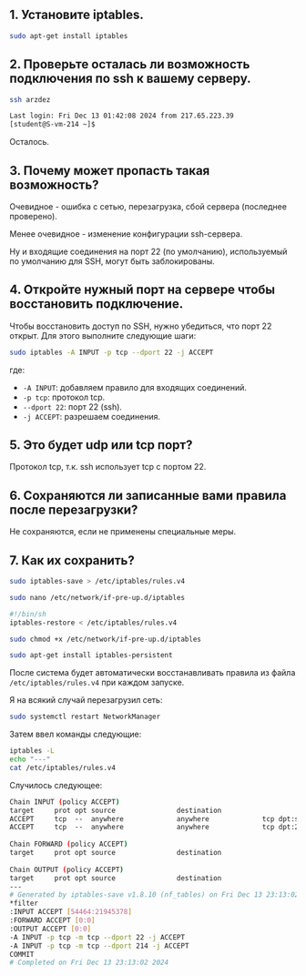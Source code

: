 ## **1. Установите iptables.**

```bash
sudo apt-get install iptables
```

## **2. Проверьте осталась ли возможность подключения по ssh к вашему серверу.**

```bash
ssh arzdez
```

```bash
Last login: Fri Dec 13 01:42:08 2024 from 217.65.223.39  
[student@S-vm-214 ~]$
```

Осталось.
## **3. Почему может пропасть такая возможность?**

Очевидное - ошибка с сетью, перезагрузка, сбой сервера (последнее проверено).

Менее очевидное - изменение конфигурации ssh-сервера.

Ну и входящие соединения на порт 22 (по умолчанию), используемый по умолчанию для SSH, могут быть заблокированы.

## **4. Откройте нужный порт на сервере чтобы восстановить подключение.**

Чтобы восстановить доступ по SSH, нужно убедиться, что порт 22 открыт. Для этого выполните следующие шаги:

```bash
sudo iptables -A INPUT -p tcp --dport 22 -j ACCEPT
```

где:
- `-A INPUT`: добавляем правило для входящих соединений.
- `-p tcp`: протокол tcp.
- `--dport 22`: порт 22 (ssh).
- `-j ACCEPT`: разрешаем соединения.

## **5. Это будет udp или tcp порт?**

Протокол tcp, т.к. ssh использует tcp с портом 22.

## **6. Сохраняются ли записанные вами правила после перезагрузки?**

Не сохраняются, если не применены специальные меры.

## **7. Как их сохранить?**

```bash
sudo iptables-save > /etc/iptables/rules.v4
```

```bash
sudo nano /etc/network/if-pre-up.d/iptables
```

```bash
#!/bin/sh
iptables-restore < /etc/iptables/rules.v4
```

```bash
sudo chmod +x /etc/network/if-pre-up.d/iptables
```

```bash
sudo apt-get install iptables-persistent
```

После система будет автоматически восстанавливать правила из файла `/etc/iptables/rules.v4` при каждом запуске.

Я на всякий случай перезагрузил сеть:

```bash
sudo systemctl restart NetworkManager
```

Затем ввел команды следующие:

```bash
iptables -L
echo "---"
cat /etc/iptables/rules.v4
```

Случилось следующее:

```bash
Chain INPUT (policy ACCEPT)  
target     prot opt source               destination            
ACCEPT     tcp  --  anywhere             anywhere             tcp dpt:ssh  
ACCEPT     tcp  --  anywhere             anywhere             tcp dpt:214  
  
Chain FORWARD (policy ACCEPT)  
target     prot opt source               destination            
  
Chain OUTPUT (policy ACCEPT)  
target     prot opt source               destination
---
# Generated by iptables-save v1.8.10 (nf_tables) on Fri Dec 13 23:13:02 2024  
*filter  
:INPUT ACCEPT [54464:21945378]  
:FORWARD ACCEPT [0:0]  
:OUTPUT ACCEPT [0:0]  
-A INPUT -p tcp -m tcp --dport 22 -j ACCEPT  
-A INPUT -p tcp -m tcp --dport 214 -j ACCEPT  
COMMIT  
# Completed on Fri Dec 13 23:13:02 2024
```

